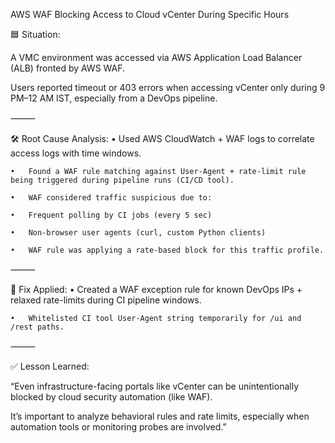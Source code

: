  AWS WAF Blocking Access to Cloud vCenter During Specific Hours

🟦 Situation:

A VMC environment was accessed via AWS Application Load Balancer (ALB) fronted by AWS WAF. 

Users reported timeout or 403 errors when accessing vCenter only during 9 PM–12 AM IST, especially from a DevOps pipeline.

⸻

🛠 Root Cause Analysis:
	•	Used AWS CloudWatch + WAF logs to correlate access logs with time windows.
 
	•	Found a WAF rule matching against User-Agent + rate-limit rule being triggered during pipeline runs (CI/CD tool).

	•	WAF considered traffic suspicious due to:
 
	•	Frequent polling by CI jobs (every 5 sec)
 
	•	Non-browser user agents (curl, custom Python clients)
 
	•	WAF rule was applying a rate-based block for this traffic profile.

⸻

🔧 Fix Applied:
	•	Created a WAF exception rule for known DevOps IPs + relaxed rate-limits during CI pipeline windows.
 
	•	Whitelisted CI tool User-Agent string temporarily for /ui and /rest paths.

⸻

✅ Lesson Learned:

“Even infrastructure-facing portals like vCenter can be unintentionally blocked by cloud security automation (like WAF). 

It’s important to analyze behavioral rules and rate limits, especially when automation tools or monitoring probes are involved.”
